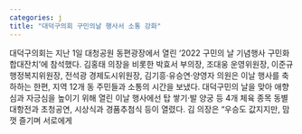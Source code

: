 ```yaml
---
categories: j
title: "대덕구의회 구민의날 행사서 소통 강화"
---
```

대덕구의회는 지난 1일 대청공원 동편광장에서 열린 ‘2022 구민의 날 기념행사 구민화합대잔치’에 참석했다. 김홍태 의장을 비롯한 박효서 부의장, 조대웅 운영위원장, 이준규 행정복지위원장, 전석광 경제도시위원장, 김기흥‧유승연‧양영자 의원은 이날 행사를 축하하는 한편, 지역 12개 동 주민들과 소통의 시간을 보냈다. 대덕구민의 날을 맞아 애향심과 자긍심을 높이기 위해 열린 이날 행사에선 탑 쌓기‧발 양궁 등 4개 체육 종목 동별 대항전과 초청공연, 시상식과 경품추첨식 등이 열렸다. 김 의장은 “우승도 값지지만, 맘껏 즐기며 서로에게
